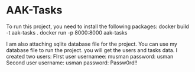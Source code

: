 # AAK-Tasks
To run this project, you need to install the following packages:
docker build -t aak-tasks .
docker run -p 8000:8000 aak-tasks

I am also attaching sqlite database file for the project.
You can use my database file to run the project. you will get the users and tasks data.
I created two users:
FIrst user
    usernamee: musman
    password: usman
Second user
    username: usman
    password: Passw0rd!!

